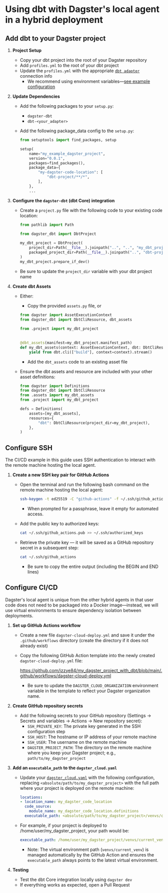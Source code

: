 # Using dbt with Dagster's local agent in a hybrid deployment

## Add dbt to your Dagster project

1. **Project Setup**
   - Copy your dbt project into the root of your Dagster repository
   - Add `profiles.yml` to the root of your dbt project
   - Update the `profiles.yml` with the appropriate [`dbt adapter`](https://docs.getdbt.com/docs/supported-data-platforms) connection info
     - We recommend using environment variables—[see example configuration](https://github.com/dagster-io/hooli-data-eng-pipelines/blob/master/dbt_project/profiles.yml)

2. **Update Dependencies**
   - Add the following packages to your `setup.py`:
     - `dagster-dbt`
     - `dbt-<your_adapter>`
   - Add the following package_data config to the `setup.py`:

     ```python
     from setuptools import find_packages, setup

     setup(
         name="my_example_dagster_project",
         version="0.0.1",
         packages=find_packages(),
         package_data={
             "my-dagster-code-location": [
                 "dbt-project/**/*",
             ],
         },
         ...
     ```

3. **Configure the `dagster-dbt` (dbt Core) integration**
   - Create a `project.py` file with the following code to your existing code location:
  
     ```python
     from pathlib import Path

     from dagster_dbt import DbtProject
      
     my_dbt_project = DbtProject(
         project_dir=Path(__file__).joinpath("..", "..", "my_dbt_project").resolve(),
         packaged_project_dir=Path(__file__).joinpath("..", "dbt-project").resolve(),
     )
     my_dbt_project.prepare_if_dev()
     ```

   - Be sure to update the `project_dir` variable with your dbt project name

4. **Create dbt Assets**
   - Either:
     - Copy the provided `assets.py` file, or
    
     ```python
     from dagster import AssetExecutionContext
     from dagster_dbt import DbtCliResource, dbt_assets
    
     from .project import my_dbt_project
    
    
     @dbt_assets(manifest=my_dbt_project.manifest_path)
     def my_dbt_assets(context: AssetExecutionContext, dbt: DbtCliResource):
         yield from dbt.cli(["build"], context=context).stream()  
     ```
   
     - Add the `dbt_assets` code to an existing asset file
   - Ensure the dbt assets and resource are included with your other asset definitions:
  
     ```python
     from dagster import Definitions
     from dagster_dbt import DbtCliResource
     from .assets import my_dbt_assets
     from .project import my_dbt_project
     
     defs = Definitions(
         assets=[my_dbt_assets],
         resources={
             "dbt": DbtCliResource(project_dir=my_dbt_project),
         },
     )
     ```

## Configure SSH

The CI/CD example in this guide uses SSH authentication to interact with the remote machine hosting the local agent.

1. **Create a new SSH key pair for GitHub Actions**
   - Open the terminal and run the following bash command on the remote machine hosting the local agent:

      ```bash
      ssh-keygen -t ed25519 -C "github-actions" -f ~/.ssh/github_actions
      ```
     - When prompted for a passphrase, leave it empty for automated access.

   -  Add the public key to authorized keys:

      ```bash
      cat ~/.ssh/github_actions.pub >> ~/.ssh/authorized_keys
      ```
   - Retrieve the private key — it will be saved as a GitHub repository secret in a subsequent step:

      ```bash
      cat ~/.ssh/github_actions
      ```
     - Be sure to copy the entire output (including the BEGIN and END lines)

## Configure CI/CD

Dagster's local agent is unique from the other hybrid agents in that user code does not need to be packaged into a Docker image—instead, we will use virtual environments to ensure dependency isolation between deployments.

1. **Set up GitHub Actions workflow**
   - Create a new file `dagster-cloud-deploy.yml` and save it under the `.github/workflows` directory (create the directory if it does not already exist)
   - Copy the following GitHub Action template into the newly created `dagster-cloud-deploy.yml` file:

     https://github.com/izzye84/my_dagster_project_with_dbt/blob/main/.github/workflows/dagster-cloud-deploy.yml
    
      - Be sure to update the `DAGSTER_CLOUD_ORGANIZATION` environment variable in the template to reflect your Dagster organization name.

2. **Create GitHub repository secrets**
   - Add the following secrets to your GitHub repository (Settings → Secrets and variables → Actions → New repository secret):
     - `SSH_PRIVATE_KEY`: The private key generated in the SSH configuration step
     - `SSH_HOST`: The hostname or IP address of your remote machine
     - `SSH_USER`: The username on the remote machine
     - `DAGSTER_PROJECT_PATH`: The directory on the remote machine where you keep your Dagster project; e.g., `path/to/my_dagster_project`

3. **Add an `executable_path` to the `dagster_cloud.yaml`**
   - Update your [`dagster_cloud.yaml`](https://docs.dagster.io/dagster-plus/managing-deployments/dagster-cloud-yaml#python-executable) with the following configuration, replacing `<absolute/path/to/my_dagster_project>` with the full path where your project is deployed on the remote machine:
   
     ```yaml
     locations:
     - location_name: my_dagster_code_location
       code_source:
         module_name: my_dagster_code_location.definitions
       executable_path: <absolute/path/to/my_dagster_project>/venvs/current_venv/bin/python
     ```
   - For example, if your project is deployed to /home/user/my_dagster_project, your path would be:
     ```yaml
     executable_path: /home/user/my_dagster_project/venvs/current_venv/bin/python
     ```
       - Note: The virtual environment path (`venvs/current_venv`) is managed automatically by the GitHub Action and ensures the `executable_path` always points to the latest virtual environment.

4. **Testing**
   - Test the dbt Core integration locally using `dagster dev`
   - If everything works as expected, open a Pull Request
